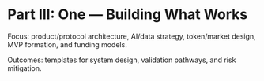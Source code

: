 # Part III: One — Building What Works

Focus: product/protocol architecture, AI/data strategy, token/market design, MVP formation, and funding models.

Outcomes: templates for system design, validation pathways, and risk mitigation.

